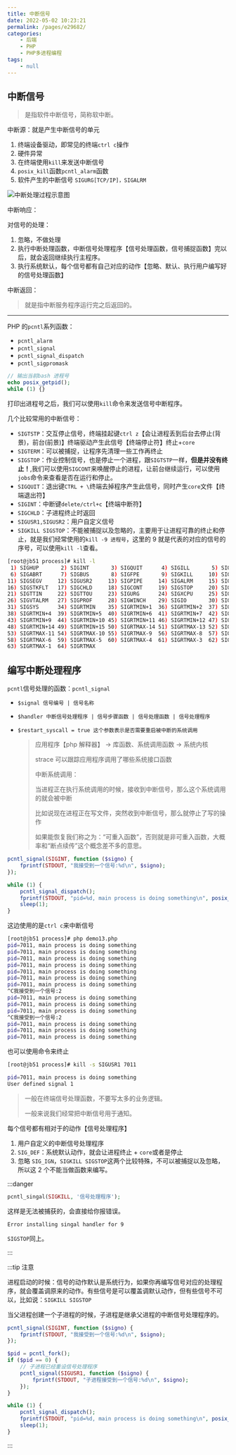 ```yaml
---
title: 中断信号
date: 2022-05-02 10:23:21
permalink: /pages/e29682/
categories:
    - 后端
    - PHP
    - PHP多进程编程
tags:
    - null
---
```


## 中断信号

> 是指软件中断信号，简称软中断。

中断源：就是产生中断信号的单元

1.  终端设备驱动，即常见的终端`ctrl c`操作
2.  硬件异常
3.  在终端使用`kill`来发送中断信号
4.  `posix_kill`函数`pcntl_alarm`函数
5.  软件产生的中断信号 `SIGURG[TCP/IP]，SIGALRM`

![中断处理过程示意图](https://xingqiu-tuchuang-1256524210.cos.ap-shanghai.myqcloud.com/4021/20220501113040.png)

中断响应：

对信号的处理：

1.  忽略，不做处理
2.  执行中断处理函数，中断信号处理程序【信号处理函数，信号捕捉函数】完以后，就会返回继续执行主程序。
3.  执行系统默认，每个信号都有自己对应的动作【忽略、默认、执行用户编写好的信号处理函数】

中断返回：

> 就是指中断服务程序运行完之后返回的。

---

PHP 的`pcntl`系列函数：

-   `pcntl_alarm`
-   `pcntl_signal`
-   `pcntl_signal_dispatch`
-   `pcntl_sigpromask`

```php
// 输出当前bash 进程号
echo posix_getpid();
while (1) {}
```

打印出进程号之后，我们可以使用`kill`命令来发送信号中断程序。

几个比较常用的中断信号：

-   `SIGTSTP`：交互停止信号，终端挂起键`ctrl z`【会让进程丢到后台去停止(背景)，前台(前景)】终端驱动产生此信号【终端停止符】终止+`core`
-   `SIGTERM`：可以被捕捉，让程序先清理一些工作再终止
-   `SIGSTOP`：作业控制信号，也是停止一个进程，跟`SIGTSTP`一样，**但是并没有终止！**,我们可以使用`SIGCONT`来唤醒停止的进程，让前台继续运行，可以使用`jobs`命令来查看是否在运行和停止。
-   `SIGQUIT`：退出键`CTRL + \`终端去掉程序产生此信号，同时产生`core`文件【终端退出符】
-   `SIGINT`：中断键`delete/ctrl+c`【终端中断符】
-   `SIGCHLD`：子进程终止时返回
-   `SIGUSR1,SIGUSR2`：用户自定义信号
-   `SIGKILL SIGSTOP`：不能被捕捉以及忽略的，主要用于让进程可靠的终止和停止，就是我们经常使用的`kill -9 进程号`，这里的 9 就是代表的对应的信号的序号，可以使用`kill -l`查看。

```bash
[root@jb51 process]# kill -l
 1) SIGHUP       2) SIGINT       3) SIGQUIT      4) SIGILL       5) SIGTRAP
 6) SIGABRT      7) SIGBUS       8) SIGFPE       9) SIGKILL     10) SIGUSR1
11) SIGSEGV     12) SIGUSR2     13) SIGPIPE     14) SIGALRM     15) SIGTERM
16) SIGSTKFLT   17) SIGCHLD     18) SIGCONT     19) SIGSTOP     20) SIGTSTP
21) SIGTTIN     22) SIGTTOU     23) SIGURG      24) SIGXCPU     25) SIGXFSZ
26) SIGVTALRM   27) SIGPROF     28) SIGWINCH    29) SIGIO       30) SIGPWR
31) SIGSYS      34) SIGRTMIN    35) SIGRTMIN+1  36) SIGRTMIN+2  37) SIGRTMIN+3
38) SIGRTMIN+4  39) SIGRTMIN+5  40) SIGRTMIN+6  41) SIGRTMIN+7  42) SIGRTMIN+8
43) SIGRTMIN+9  44) SIGRTMIN+10 45) SIGRTMIN+11 46) SIGRTMIN+12 47) SIGRTMIN+13
48) SIGRTMIN+14 49) SIGRTMIN+15 50) SIGRTMAX-14 51) SIGRTMAX-13 52) SIGRTMAX-12
53) SIGRTMAX-11 54) SIGRTMAX-10 55) SIGRTMAX-9  56) SIGRTMAX-8  57) SIGRTMAX-7
58) SIGRTMAX-6  59) SIGRTMAX-5  60) SIGRTMAX-4  61) SIGRTMAX-3  62) SIGRTMAX-2
63) SIGRTMAX-1  64) SIGRTMAX
```

## 编写中断处理程序

`pcntl`信号处理的函数：`pcntl_signal`

-   `$signal 信号编号 | 信号名称`

-   `$handler 中断信号处理程序 | 信号步骤函数 | 信号处理函数 | 信号处理程序`

-   `$restart_syscall = true 这个参数表示是否需要重启被中断的系统调用`

    > 应用程序【php 解释器】 -> 库函数、系统调用函数 -> 系统内核
    >
    > strace 可以跟踪应用程序调用了哪些系统接口函数
    >
    > 中断系统调用：
    >
    > 当进程正在执行系统调用的时候，接收到中断信号，那么这个系统调用的就会被中断
    >
    > 比如说现在进程正在写文件，突然收到中断信号，那么就停止了写的操作
    >
    > 如果能恢复我们称之为：“可重入函数”，否则就是非可重入函数，大概率和“断点续传”这个概念差不多的意思。

```php
pcntl_signal(SIGINT, function ($signo) {
    fprintf(STDOUT, "我接受到一个信号:%d\n", $signo);
});

while (1) {
    pcntl_signal_dispatch();
    fprintf(STDOUT, "pid=%d, main process is doing something\n", posix_getpid());
    sleep(1);
}
```

这边使用的是`ctrl c`来中断信号

```bash
[root@jb51 process]# php demo13.php
pid=7011, main process is doing something
pid=7011, main process is doing something
pid=7011, main process is doing something
pid=7011, main process is doing something
pid=7011, main process is doing something
pid=7011, main process is doing something
pid=7011, main process is doing something
^C我接受到一个信号:2
pid=7011, main process is doing something
pid=7011, main process is doing something
pid=7011, main process is doing something
^C我接受到一个信号:2
pid=7011, main process is doing something
pid=7011, main process is doing something
pid=7011, main process is doing something
```

也可以使用命令来终止

```bash
[root@jb51 process]# kill -s SIGUSR1 7011
```

```bash
pid=7011, main process is doing something
User defined signal 1
```

> 一般在终端信号处理函数，不要写太多的业务逻辑。
>
> 一般来说我们经常把中断信号用于通知。

每个信号都有相对于的动作【信号处理程序】

1.  用户自定义的中断信号处理程序
2.  `SIG_DEF`：系统默认动作，就会让进程终止 + `core`或者是停止
3.  忽略 `SIG_IGN`，`SIGKILL SIGSTOP`这两个比较特殊，不可以被捕捉以及忽略，所以这 2 个不能当做函数来编写。

:::danger

```php
pcntl_singal(SIGKILL, '信号处理程序');
```

这样是无法被捕获的，会直接给你报错误。

`Error installing singal handler for 9`

`SIGSTOP`同上。

:::

:::tip 注意

进程启动的时候：信号的动作默认是系统行为，如果你再编写信号对应的处理程序，就会覆盖调原来的动作。有些信号是可以覆盖调默认动作，但有些信号不可以，比如说：`SIGKILL SIGSTOP`

当父进程创建一个子进程的时候，子进程是继承父进程的中断信号处理程序的。

```php
pcntl_signal(SIGINT, function ($signo) {
    fprintf(STDOUT, "我接受到一个信号:%d\n", $signo);
});

$pid = pcntl_fork();
if ($pid == 0) {
    // 子进程已经重设信号处理程序
    pcntl_signal(SIGUSR1, function ($signo) {
        fprintf(STDOUT, "子进程接受到一个信号:%d\n", $signo);
    });
}

while (1) {
    pcntl_signal_dispatch();
    fprintf(STDOUT, "pid=%d, main process is doing something\n", posix_getpid());
    sleep(1);
}
```

:::
